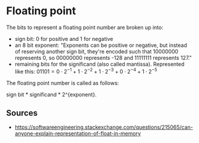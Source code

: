 # Floating point

The bits to represent a floating point number are broken up into:

- sign bit: 0 for positive and 1 for negative
- an 8 bit exponent: "Exponents can be positive or negative, but instead of reserving another sign bit, they're encoded such that 10000000 represents 0, so 00000000 represents -128 and 11111111 represents 127."
- remaining bits for the significand (also called mantissa). Represented like this: $01101 = 0 \cdot 2^{-1} + 1 \cdot 2^{-2} + 1 \cdot 2^{-3} + 0 \cdot 2^{-4} + 1 \cdot 2^{-5}$

The floating point number is called as follows:

sign bit * significand * 2^{exponent}.

## Sources

* https://softwareengineering.stackexchange.com/questions/215065/can-anyone-explain-representation-of-float-in-memory